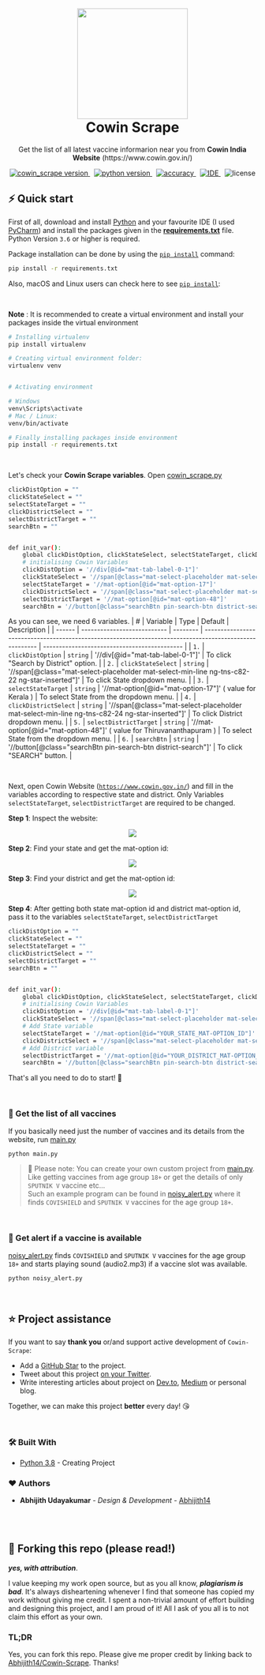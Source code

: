 <h1 align="center">
<img src="readme_assets/demo.png" width="224px"/><br/>
  Cowin Scrape
</h1>
<p align="center">Get the list of all latest vaccine informarion near you from <b>Cowin India Website</b> (https://www.cowin.gov.in/)</p>

<p align="center">
<a href="https://github.com/create-go-app/cli/releases" target="_blank">
    <img src="https://img.shields.io/badge/version-v2.1.4-blue?style=for-the-badge&logo=none" alt="cowin_scrape version" />
</a>&nbsp;
<a href="https://pkg.go.dev/github.com/create-go-app/cli/v2?tab=doc" target="_blank">
    <img src="https://img.shields.io/badge/PYTHON-3.6+-00ADD8?style=for-the-badge&logo=python" alt="python version" />
</a>&nbsp;
<a href="https://gocover.io/github.com/create-go-app/cli/pkg/cgapp" target="_blank">
    <img src="https://img.shields.io/badge/Accuracy-100%25-success?style=for-the-badge&logo=none" alt="accuracy" />
</a>&nbsp;
<a href="https://goreportcard.com/report/github.com/create-go-app/cli" target="_blank">
    <img src="https://img.shields.io/badge/PyCharm-2021.1.3-success?style=for-the-badge&logo=PyCharm" alt="IDE" />
</a>&nbsp;
<img src="https://img.shields.io/badge/license-apache_2.0-red?style=for-the-badge&logo=none" alt="license" />
</p>

## ⚡️ Quick start

First of all, download and install [Python](https://www.python.org/downloads/) and your favourite IDE (I used [PyCharm](https://www.jetbrains.com/pycharm/download/#section=windows)) and install the packages given in the **[requirements.txt](requiremts.txt)** file. Python Version `3.6` or higher is required.

Package installation can be done by using the [`pip install`](https://www.geeksforgeeks.org/how-to-install-pip-on-windows/) command:

```bash
pip install -r requirements.txt
```

Also, macOS and Linux users can check here to see [`pip install`](https://www.geeksforgeeks.org/how-to-install-pip-in-macos):

<br>

**Note** : It is recommended to create a virtual environment and install your packages inside the virtual environment

```bash
# Installing virtualenv
pip install virtualenv

# Creating virtual environment folder:
virtualenv venv


# Activating environment

# Windows
venv\Scripts\activate
# Mac / Linux:
venv/bin/activate

# Finally installing packages inside environment
pip install -r requirements.txt
```

<br>

Let's check your **Cowin Scrape variables**. Open [cowin_scrape.py](cowin_scrape.py)
```bash
clickDistOption = ""
clickStateSelect = ""
selectStateTarget = ""
clickDistrictSelect = ""
selectDistrictTarget = ""
searchBtn = ""


def init_var():
    global clickDistOption, clickStateSelect, selectStateTarget, clickDistrictSelect, selectDistrictTarget, searchBtn
    # initialising Cowin Variables
    clickDistOption = '//div[@id="mat-tab-label-0-1"]'
    clickStateSelect = '//span[@class="mat-select-placeholder mat-select-min-line ng-tns-c82-22 ng-star-inserted"]'
    selectStateTarget = '//mat-option[@id="mat-option-17"]'
    clickDistrictSelect = '//span[@class="mat-select-placeholder mat-select-min-line ng-tns-c82-24 ng-star-inserted"]'
    selectDistrictTarget = '//mat-option[@id="mat-option-48"]'
    searchBtn = '//button[@class="searchBtn pin-search-btn district-search"]'
```

As you can see, we need 6 variables.
| #      | Variable                    | Type     | Default                                                                                                 | Description                                  |
| ------ | --------------------------- | -------- | ------------------------------------------------------------------------------------------------------- | -------------------------------------------- |
| `1.`   | `clickDistOption`             | `string` |  '//div[@id="mat-tab-label-0-1"]'                                                                       |   To click "Search by District" option.      |
| `2.`   | `clickStateSelect`            | `string` |  '//span[@class="mat-select-placeholder mat-select-min-line ng-tns-c82-22 ng-star-inserted"]'           |   To click State dropdown menu.              |
| `3.`   | `selectStateTarget`           | `string` |  '//mat-option[@id="mat-option-17"]' ( value for Kerala )                                               |   To select State from the dropdown menu.    |
| `4.`   | `clickDistrictSelect`         | `string` |  '//span[@class="mat-select-placeholder mat-select-min-line ng-tns-c82-24 ng-star-inserted"]'           |   To click District dropdown menu.           |
| `5.`   | `selectDistrictTarget`        | `string` |  '//mat-option[@id="mat-option-48"]' ( value for Thiruvananthapuram )                                   |   To select State from the dropdown menu.    |
| `6.`   | `searchBtn`                   | `string` |  '//button[@class="searchBtn pin-search-btn district-search"]'                                          |   To click "SEARCH" button.                  |

<br>

Next, open Cowin Website ([`https://www.cowin.gov.in/`](https://www.cowin.gov.in/)) and fill in the variables according to respective state and district. Only Variables `selectStateTarget`, `selectDistrictTarget` are required to be changed.

**Step 1**: Inspect the website:
<p align="center"><img src="readme_assets/bg1.png"/><br/></p>

**Step 2**: Find your state and get the mat-option id:
<p align="center"><img src="readme_assets/bg2.png"/><br/></p>

**Step 3**: Find your district and get the mat-option id:
<p align="center"><img src="readme_assets/bg3.png"/><br/></p>

**Step 4**: After getting both state mat-option id and district mat-option id, pass it to the variables `selectStateTarget`, `selectDistrictTarget`
```bash
clickDistOption = ""
clickStateSelect = ""
selectStateTarget = ""
clickDistrictSelect = ""
selectDistrictTarget = ""
searchBtn = ""


def init_var():
    global clickDistOption, clickStateSelect, selectStateTarget, clickDistrictSelect, selectDistrictTarget, searchBtn
    # initialising Cowin Variables
    clickDistOption = '//div[@id="mat-tab-label-0-1"]'
    clickStateSelect = '//span[@class="mat-select-placeholder mat-select-min-line ng-tns-c82-22 ng-star-inserted"]'
    # Add State variable
    selectStateTarget = '//mat-option[@id="YOUR_STATE_MAT-OPTION_ID"]'
    clickDistrictSelect = '//span[@class="mat-select-placeholder mat-select-min-line ng-tns-c82-24 ng-star-inserted"]'
    # Add District variable
    selectDistrictTarget = '//mat-option[@id="YOUR_DISTRICT_MAT-OPTION_ID"]'
    searchBtn = '//button[@class="searchBtn pin-search-btn district-search"]'
```

That's all you need to do to start! 🎉

<br>

### 🚚 Get the list of all vaccines

If you basically need just the number of vaccines and its details from the website, run [main.py](main.py)

```bash
python main.py
```

> 🔔 Please note: You can create your own custom project from [main.py](main.py). Like getting vaccines from age group `18+` or get the details of only `SPUTNIK V` vaccine etc... <br> Such an example program can be found in [noisy_alert.py](noisy_alert.py) where it finds `COVISHIELD` and `SPUTNIK V` vaccines for the age group `18+`.

<br>

### 🚚 Get alert if a vaccine is available

[noisy_alert.py](noisy_alert.py) finds `COVISHIELD` and `SPUTNIK V` vaccines for the age group `18+` and starts playing sound (audio2.mp3) if a vaccine slot was available.

```bash
python noisy_alert.py
```

<br>

## ⭐️ Project assistance

If you want to say **thank you** or/and support active development of `Cowin-Scrape`:

- Add a [GitHub Star](https://github.com/Abhijith14/Cowin-Scrape) to the project.
- Tweet about this project [on your Twitter](https://twitter.com/intent/tweet?text=%E2%9C%A8%20Find%20Your%20Nearest%20Vaccination%20Center%20And%20Slots%20Availability%20using%20Cowin-Scrape.%20A%20Web%20Scraping%20project%20done%20using%20%23Python%20for%20%23Cowin%20%23India.%20%0A%0A%2B%20Faster%20%0A%2B%20User-Customizable%20%0A%2B%20Notification-Support%20%0A%0AJust%20Enter%20your%20State%20and%20District,%20%0ACowin-Scrape%20will%20take%20care%20of%20the%20rest.%0A%0Ahttps%3A%2F%2Fgithub.com%2FAbhijith14%2FCowin-Scrape).
- Write interesting articles about project on [Dev.to](https://dev.to/), [Medium](https://medium.com/) or personal blog.

Together, we can make this project **better** every day! 😘

<br>

### 🛠️ Built With

* [Python 3.8](https://www.python.org/) - Creating Project


### ❤️ Authors

* **Abhijith Udayakumar** - *Design & Development* - [Abhijith14](https://github.com/Abhijith14)

<br>
<br>

## 🚨 Forking this repo (please read!)

_**yes, with attribution**_.

I value keeping my work open source, but as you all know, _**plagiarism is bad**_. It's always disheartening whenever I find that someone has copied my work without giving me credit. I spent a non-trivial amount of effort building and designing this project, and I am proud of it! All I ask of you all is to not claim this effort as your own.


### TL;DR

Yes, you can fork this repo. Please give me proper credit by linking back to [Abhijith14/Cowin-Scrape](https://github.com/Abhijith14/Cowin-Scrape). Thanks!
